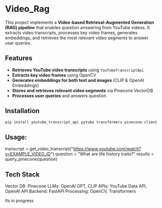 # Video_Rag

This project implements a **Video-based Retrieval-Augmented Generation (RAG) pipeline** that enables question answering from YouTube videos. It extracts video transcripts, processes key video frames, generates embeddings, and retrieves the most relevant video segments to answer user queries.

## Features
- **Retrieves YouTube video transcripts** using `YouTubeTranscriptApi`
- **Extracts key video frames** using OpenCV
- **Generates embeddings for both text and images** (CLIP & OpenAI Embeddings)
- **Stores and retrieves relevant video segments** via Pinecone VectorDB
- **Processes user queries** and answers question

## Installation
```bash
pip install youtube_transcript_api pytube transformers pinecone-client google-api-python-client openai opencv-python
```
## Usage:
transcript = get_video_transcript("https://www.youtube.com/watch?v=EXAMPLE_VIDEO_ID")
question = "What are life history traits?"
results = query_pinecone(question)


## Tech Stack
Vector DB: Pinecone
LLMs: OpenAI GPT, CLIP
APIs: YouTube Data API, OpenAI API
Backend: FastAPI
Processing: OpenCV, Transformers

Its in progress
